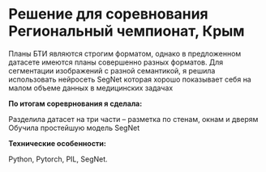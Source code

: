 # Решение для соревнования Региональный чемпионат, Крым

Планы БТИ являются строгим форматом, однако в предложенном датасете имеются планы совершенно разных форматов. Для сегментации изображений с разной семантикой, я решила использовать нейросеть SegNet которая хорошо показывает себя на малом объеме данных в медицинских задачах


**По итогам сореврнования я сделала:**

Разделила датасет на три части – разметка по стенам, окнам и дверям
Обучила простейшую модель SegNet


**Технические особенности:**

Python, Pytorch, PIL, SegNet.
